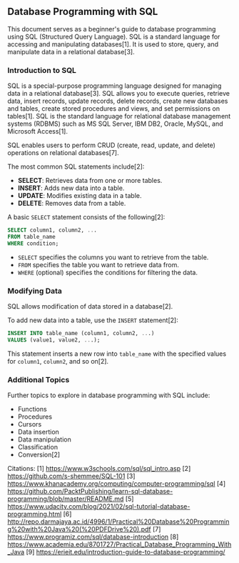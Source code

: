 ## Database Programming with SQL

This document serves as a beginner's guide to database programming using SQL (Structured Query Language). SQL is a standard language for accessing and manipulating databases[1]. It is used to store, query, and manipulate data in a relational database[3].

### Introduction to SQL

SQL is a special-purpose programming language designed for managing data in a relational database[3]. SQL allows you to execute queries, retrieve data, insert records, update records, delete records, create new databases and tables, create stored procedures and views, and set permissions on tables[1]. SQL is the standard language for relational database management systems (RDBMS) such as MS SQL Server, IBM DB2, Oracle, MySQL, and Microsoft Access[1].

SQL enables users to perform CRUD (create, read, update, and delete) operations on relational databases[7].

The most common SQL statements include[2]:
*   **SELECT**: Retrieves data from one or more tables.
*   **INSERT**: Adds new data into a table.
*   **UPDATE**: Modifies existing data in a table.
*   **DELETE**: Removes data from a table.

A basic `SELECT` statement consists of the following[2]:

```sql
SELECT column1, column2, ...
FROM table_name
WHERE condition;
```

*   `SELECT` specifies the columns you want to retrieve from the table.
*   `FROM` specifies the table you want to retrieve data from.
*   `WHERE` (optional) specifies the conditions for filtering the data.

### Modifying Data

SQL allows modification of data stored in a database[2].

To add new data into a table, use the `INSERT` statement[2]:

```sql
INSERT INTO table_name (column1, column2, ...)
VALUES (value1, value2, ...);
```

This statement inserts a new row into `table_name` with the specified values for `column1`, `column2`, and so on[2].

### Additional Topics

Further topics to explore in database programming with SQL include:

*   Functions
*   Procedures
*   Cursors
*   Data insertion
*   Data manipulation
*   Classification
*   Conversion[2]

Citations:
[1] https://www.w3schools.com/sql/sql_intro.asp
[2] https://github.com/s-shemmee/SQL-101
[3] https://www.khanacademy.org/computing/computer-programming/sql
[4] https://github.com/PacktPublishing/learn-sql-database-programming/blob/master/README.md
[5] https://www.udacity.com/blog/2021/02/sql-tutorial-database-programming.html
[6] http://repo.darmajaya.ac.id/4996/1/Practical%20Database%20Programming%20with%20Java%20(%20PDFDrive%20).pdf
[7] https://www.programiz.com/sql/database-introduction
[8] https://www.academia.edu/8701727/Practical_Database_Programming_With_Java
[9] https://erieit.edu/introduction-guide-to-database-programming/
